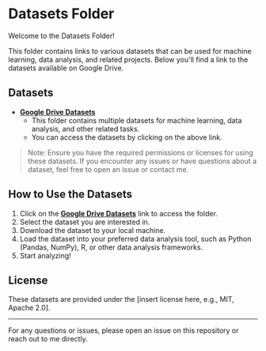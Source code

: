 ﻿# Datasets Folder

Welcome to the Datasets Folder!

This folder contains links to various datasets that can be used for machine learning, data analysis, and related projects. Below you'll find a link to the datasets available on Google Drive.

## Datasets

- **[Google Drive Datasets](https://drive.google.com/drive/folders/1xqAYm4gf-RqJdwKXi-dJmKv6_-nPOlFD?usp=drive_link)**
   - This folder contains multiple datasets for machine learning, data analysis, and other related tasks. 
   - You can access the datasets by clicking on the above link.

> Note: Ensure you have the required permissions or licenses for using these datasets. If you encounter any issues or have questions about a dataset, feel free to open an issue or contact me.

## How to Use the Datasets

1. Click on the **[Google Drive Datasets](https://drive.google.com/drive/folders/1xqAYm4gf-RqJdwKXi-dJmKv6_-nPOlFD?usp=drive_link)** link to access the folder.
2. Select the dataset you are interested in.
3. Download the dataset to your local machine.
4. Load the dataset into your preferred data analysis tool, such as Python (Pandas, NumPy), R, or other data analysis frameworks.
5. Start analyzing!

## License

These datasets are provided under the [insert license here, e.g., MIT, Apache 2.0].

---
 

For any questions or issues, please open an issue on this repository or reach out to me directly.
